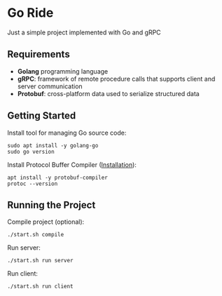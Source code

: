 # Go Ride

Just a simple project implemented with Go and gRPC

## Requirements

- **Golang** programming language
- **gRPC**: framework of remote procedure calls that supports client and server communication
- **Protobuf**: cross-platform data used to serialize structured data

## Getting Started

Install tool for managing Go source code:

    sudo apt install -y golang-go
    sudo go version

Install Protocol Buffer Compiler ([Installation](https://grpc.io/docs/protoc-installation/)):

    apt install -y protobuf-compiler
    protoc --version

## Running the Project

Compile project (optional):

    ./start.sh compile

Run server:

    ./start.sh run server

Run client:

    ./start.sh run client